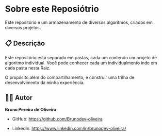 
# Sobre este Reposiótrio

Este repositório é um armazenamento de diversos algoritmos, criados em diversos projetos.

## 📋 Descrição

Este repositório está separado em pastas, cada um contendo um projeto de algoritmo individual. Você pode conhecer cada um individualmento indo em cada pasta nesta Raiz. 

O propósito além do compartilhamento, é construir uma trilha de desenvolvimento da minha experiência.


## 👨‍💻 Autor

**Bruno Pereira de Oliveira**

-   GitHub: https://github.com/Brunodev-oliveira
    
-   LinkedIn: https://www.linkedin.com/in/brunodev-oliveira/
    









